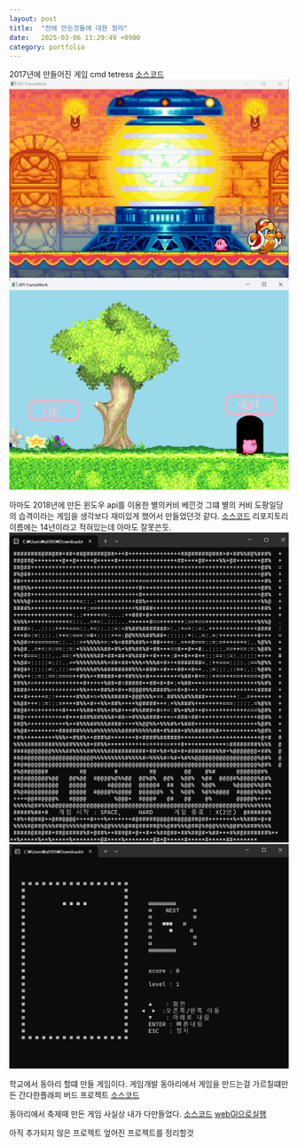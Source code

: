 ```yaml
---
layout: post
title:  "전에 만든것들에 대한 정리"
date:   2025-03-06 13:29:49 +0900
category: portfolio
---
```

2017년에 만들어진 게임
cmd tetress 
[소스코드](https://github.com/Mrochu/2017_cmd_tetress)
![cmdtetress_main](/img/2025-03-06/2025-03-06-1.png)
![cmdtetress_main](/img/2025-03-06/2025-03-06-2.png)

아마도 2018년에 만든 윈도우 api를 이용한 별의커비 베낀것 그떄 별의 커비 도팡일당의 습격이라는 게임을 생각보다 재미있게 했어서 만들었던것 같다.
[소스코드](https://github.com/Mrochu/2014_baby_project_star_kirby_copy_win64) 리포지토리 이름에는 14년이라고 적혀있는데 아마도 잘못쓴듯.
![cmdtetress_main](/img/2025-03-06/2025-03-06-3.png)
![cmdtetress_main](/img/2025-03-06/2025-03-06-4.png)

학교에서 동아리 할떄 만들 게임이다.
게임개발 동아리에서 게임을 만드는걸 가르칠떄만든 간다한플래피 버드 프로젝트
[소스코드](https://github.com/Mrochu/2018_unity_flappy_bird_copy)

동아리에서 축제때 만든 게임 사실상 내가 다만들었다.
[소스코드](https://github.com/Mrochu/2019_school_unity_project)
[webGl으로실행](https://mrochu.github.io/telepoter_web/)

아직 추가되지 않은 프로젝트 엎어진 프로젝트를 정리할것